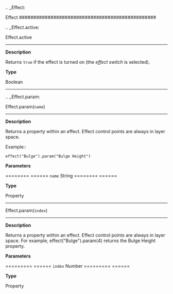 .. _Effect:

Effect
################################################

.. _Effect.active:

Effect.active
*********************************************

**Description**

Returns ``true`` if the effect is turned on (the *effect switch* is selected).

**Type**

Boolean

----

.. _Effect.param:

Effect.param(``name``)
*********************************************

**Description**

Returns a property within an effect. Effect control points are always in layer space.

Example::

	effect("Bulge").param("Bulge Height")

**Parameters**

======== ======
``name`` String
======== ======

**Type**

Property

----

Effect.param(``index``)
*********************************************

**Description**

Returns a property within an effect. Effect control points are always in layer space. For example, effect("Bulge").param(4) returns the Bulge Height property.

**Parameters**

========= ======
``index`` Number
========= ======

**Type**

Property
